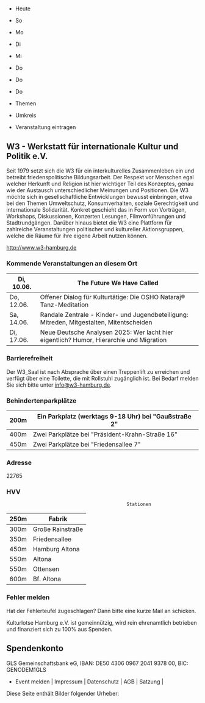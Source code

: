 # 

- Heute
- So
- Mo
- Di
- Mi
- Do
- Do
- Do

- Themen
- Umkreis

- Veranstaltung eintragen

## W3  -  Werkstatt für internationale Kultur und Politik e.V.

<!-- image -->

Seit 1979 setzt sich die W3 für ein interkulturelles Zusammenleben ein und betreibt friedenspolitische Bildungsarbeit. Der Respekt vor Menschen egal welcher Herkunft und Religion ist hier wichtiger Teil des Konzeptes, genau wie der Austausch unterschiedlicher Meinungen und Positionen. Die W3 möchte sich in gesellschaftliche Entwicklungen bewusst einbringen, etwa bei den Themen Umweltschutz, Konsumverhalten, soziale Gerechtigkeit und internationale Solidarität. Konkret geschieht das in Form von Vorträgen, Workshops, Diskussionen, Konzerten Lesungen, Filmvorführungen und Stadtrundgängen. Darüber hinaus bietet die W3 eine Plattform für zahlreiche Veranstaltungen politischer und kultureller Aktionsgruppen, welche die Räume für ihre eigene Arbeit nutzen können.
						


http://www.w3-hamburg.de

### Kommende Veranstaltungen an diesem Ort

| Di, 10.06.   |  The Future We Have Called                                                               |
|--------------|------------------------------------------------------------------------------------------|
| Do, 12.06.   | Offener Dialog für Kulturtätige: Die OSHO Nataraj® Tanz-Meditation                       |
| Sa, 14.06.   | Randale Zentrale - Kinder- und Jugendbeteiligung: Mitreden, Mitgestalten, Mitentscheiden |
| Di, 17.06.   | Neue Deutsche Analysen 2025: Wer lacht hier eigentlich? Humor, Hierarchie und Migration  |

### Barrierefreiheit

Der W3\_Saal ist nach Absprache über einen Treppenlift zu erreichen und verfügt über eine Toilette, die mit Rollstuhl zugänglich ist. Bei Bedarf melden Sie sich bitte unter info@w3-hamburg.de.

### Behindertenparkplätze

| 200m    | Ein Parkplatz (werktags 9-18 Uhr) bei "Gaußstraße 2"   |
|---------|--------------------------------------------------------|
| 400m    | Zwei Parkplätze bei "Präsident-Krahn-Straße  16"       |
| 450m    | Zwei Parkplätze bei "Friedensallee  7"                 |

### Adresse

22765

### HVV
                                                Stationen

| 250m   | Fabrik           |
|--------|------------------|
| 300m   | Große Rainstraße |
| 350m   | Friedensallee    |
| 450m   | Hamburg Altona   |
| 550m   | Altona           |
| 550m   | Ottensen         |
| 600m   | Bf. Altona       |

### Fehler melden

Hat der Fehlerteufel zugeschlagen? Dann bitte eine kurze Mail an 
 schicken.

Kulturlotse Hamburg e.V. ist gemeinnützig, wird rein ehrenamtlich betrieben und finanziert sich zu 100% aus Spenden.

## Spendenkonto

GLS Gemeinschaftsbank eG, IBAN: DE50 4306 0967 2041 9378 00, BIC: GENODEM1GLS

- Event melden | Impressum | Datenschutz | AGB | Satzung |

Diese Seite enthält Bilder folgender Urheber:

<!-- image -->